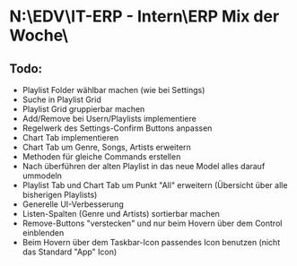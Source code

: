 # N:\EDV\IT-ERP - Intern\ERP Mix der Woche\ #

## Todo: ##

* Playlist Folder wählbar machen (wie bei Settings)
* Suche in Playlist Grid
* Playlist Grid gruppierbar machen
* Add/Remove bei Usern/Playlists implementiere
* Regelwerk des Settings-Confirm Buttons anpassen
* Chart Tab implementieren
* Chart Tab um Genre, Songs, Artists erweitern
* Methoden für gleiche Commands erstellen
* Nach überführen der alten Playlist in das neue Model alles darauf ummodeln
* Playlist Tab und Chart Tab um Punkt "All" erweitern (Übersicht über alle bisherigen Playlists)
* Generelle UI-Verbesserung
* Listen-Spalten (Genre und Artists) sortierbar machen
* Remove-Buttons "verstecken" und nur beim Hovern über dem Control einblenden
* Beim Hovern über dem Taskbar-Icon passendes Icon benutzen (nicht das Standard "App" Icon)